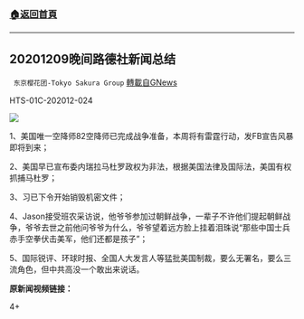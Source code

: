 ###  [:house:返回首頁](https://github.com/ourhimalayas/txt)
---

## 20201209晚间路德社新闻总结
` 东京樱花团-Tokyo Sakura Group` [轉載自GNews](https://gnews.org/zh-hans/634977/)

HTS-01C-202012-024

![]()![](https://gnews-media-offload.s3.amazonaws.com/wp-content/uploads/2020/12/10055830/1234.jpg)

1、美国唯一空降师82空降师已完成战争准备，本周将有雷霆行动，发FB宣告风暴即将到来；

2、美国早已宣布委内瑞拉马杜罗政权为非法，根据美国法律及国际法，美国有权抓捕马杜罗；

3、习已下令开始销毁机密文件；

4、Jason接受班农采访说，他爷爷参加过朝鲜战争，一辈子不许他们提起朝鲜战争，爷爷去世之前他问爷爷为什么，爷爷望着远方脸上挂着泪珠说“那些中国士兵赤手空拳伏击美军，他们还都是孩子”；

5、国际锐评、环球时报、全国人大发言人等猛批美国制裁，要么无署名，要么三流角色，但中共高没一个敢出来说话。

**原新闻视频链接：**



4+
